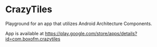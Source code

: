 # CrazyTiles
Playground for an app that utilizes Android Architecture Components.

App is available at https://play.google.com/store/apps/details?id=com.boxofm.crazytiles